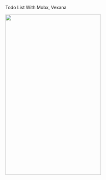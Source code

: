 Todo List With Mobx, Vexana

<img src="https://user-images.githubusercontent.com/56825677/156499352-7e9cee02-cdef-4627-8cac-aae7dd8171d3.png" width="300" height="500">
